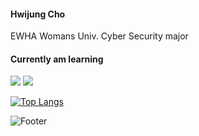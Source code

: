 <div align=left> 

  #### Hwijung Cho
  EWHA Womans Univ.
  Cyber Security major
 

  #### Currently am learning
  <img src="https://img.shields.io/badge/python-3776AB?style=flat-square&logo=Python&logoColor=white"/> <img src="https://img.shields.io/badge/c-A8B9CC?style=flat-square&logo=C&logoColor=white"/> 

  [![Top Langs](https://github-readme-stats.vercel.app/api/top-langs/?username=hvvijung)](https://github.com/hvvijung/github-readme-stats)

  ![Footer][def]
</div>

[def]: https://capsule-render.vercel.app/api?type=waving&color=auto&height=200&section=footer